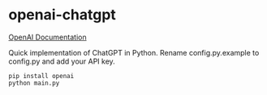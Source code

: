 # openai-chatgpt

[OpenAI Documentation](https://platform.openai.com/docs/guides/chat)

Quick implementation of ChatGPT in Python. Rename config.py.example to config.py and add your API key.

```
pip install openai
python main.py
```
